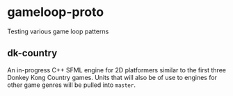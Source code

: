 # gameloop-proto
Testing various game loop patterns

## dk-country
An in-progress C++ SFML engine for 2D platformers similar to the first three Donkey Kong Country games. Units that will also be of use to engines for other game genres will be pulled into `master`. 

